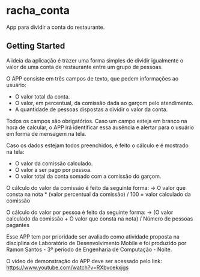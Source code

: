 # racha_conta

App para dividir a conta do restaurante.

## Getting Started

A ideia da aplicação é trazer uma forma simples de dividir igualmente o valor de uma conta de restaurante entre um grupo de pessoas.

O APP consiste em três campos de texto, que pedem informações ao usuário:
- O valor total da conta.
- O valor, em percentual, da comissão dada ao garçom pelo atendimento.
- A quantidade de pessoas dispostas a dividir o valor da conta.

Todos os campos são obrigatórios. Caso um campo esteja em branco na hora de calcular, o APP irá identificar essa ausência e alertar para o usuário em forma de mensagem na tela.

Caso os dados estejam todos preenchidos, é feito o cálculo e é mostrado na tela:
- O valor da comissão calculado.
- O valor a ser pago por pessoa.
- O valor total da conta somado com a comissão do garçom.

O cálculo do valor da comissão é feito da seguinte forma:
-> O valor que consta na nota * (valor percentual da comissão) / 100 = valor calculado da comissão

O cálculo do valor por pessoa é feito da seguinte forma:
-> (O valor calculado da comissão + O valor que consta na nota) / Número de pessoas pagantes

Esse APP tem por prioridade ser avaliado como atividade proposta na disciplina de Laboratório de Desenvolvimento Mobile e foi produzido por Ramon Santos - 3º período de Engenharia de Computação - Noite.

O vídeo de demonstração do APP deve ser acessado pelo link:
https://www.youtube.com/watch?v=RXbvcekxjgs
